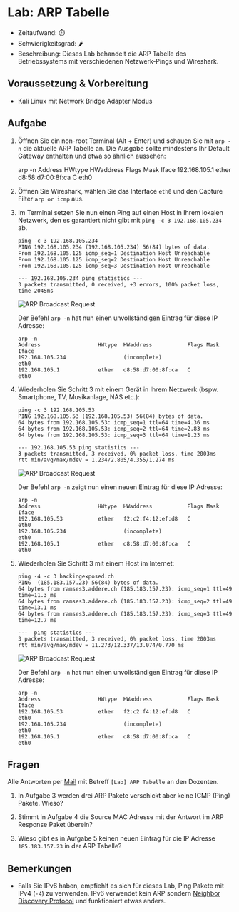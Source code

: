 # Lab: ARP Tabelle

-   Zeitaufwand:        ⏱️
-   Schwierigkeitsgrad: 🌶️
-   Beschreibung: Dieses Lab behandelt die ARP Tabelle des Betriebssystems mit verschiedenen Netzwerk-Pings und Wireshark.

## Voraussetzung & Vorbereitung

-   Kali Linux mit Network Bridge Adapter Modus

## Aufgabe

1.  Öffnen Sie ein non-root Terminal (Alt + Enter) und schauen Sie mit `arp -n` die aktuelle ARP Tabelle an. Die Ausgabe sollte mindestens Ihr Default Gateway enthalten und etwa so ähnlich aussehen:

    arp -n
    Address                  HWtype  HWaddress           Flags Mask            Iface
    192.168.105.1            ether   d8:58:d7:00:8f:ca   C                     eth0

2.  Öffnen Sie Wireshark, wählen Sie das Interface `eth0` und den Capture Filter `arp or icmp` aus.

3.  Im Terminal setzen Sie nun einen Ping auf einen Host in Ihrem lokalen Netzwerk, den es garantiert nicht gibt mit `ping -c 3 192.168.105.234` ab.

        ping -c 3 192.168.105.234
        PING 192.168.105.234 (192.168.105.234) 56(84) bytes of data.
        From 192.168.105.125 icmp_seq=1 Destination Host Unreachable
        From 192.168.105.125 icmp_seq=2 Destination Host Unreachable
        From 192.168.105.125 icmp_seq=3 Destination Host Unreachable

        --- 192.168.105.234 ping statistics ---
        3 packets transmitted, 0 received, +3 errors, 100% packet loss, time 2045ms

    ![ARP Broadcast Request](img/wireshark-arp-broadcast.png)

    Der Befehl `arp -n` hat nun einen unvollständigen Eintrag für diese IP Adresse:

        arp -n
        Address                  HWtype  HWaddress           Flags Mask            Iface
        192.168.105.234                  (incomplete)                              eth0
        192.168.105.1            ether   d8:58:d7:00:8f:ca   C                     eth0

4.  Wiederholen Sie Schritt 3 mit einem Gerät in Ihrem Netzwerk (bspw. Smartphone, TV, Musikanlage, NAS etc.):

        ping -c 3 192.168.105.53
        PING 192.168.105.53 (192.168.105.53) 56(84) bytes of data.
        64 bytes from 192.168.105.53: icmp_seq=1 ttl=64 time=4.36 ms
        64 bytes from 192.168.105.53: icmp_seq=2 ttl=64 time=2.83 ms
        64 bytes from 192.168.105.53: icmp_seq=3 ttl=64 time=1.23 ms

        --- 192.168.105.53 ping statistics ---
        3 packets transmitted, 3 received, 0% packet loss, time 2003ms
        rtt min/avg/max/mdev = 1.234/2.805/4.355/1.274 ms

    ![ARP Broadcast Request](img/wireshark-arp-icmp-echo-request.png)

    Der Befehl `arp -n` zeigt nun einen neuen Eintrag für diese IP Adresse:

        arp -n
        Address                  HWtype  HWaddress           Flags Mask            Iface
        192.168.105.53           ether   f2:c2:f4:12:ef:d8   C                     eth0
        192.168.105.234                  (incomplete)                              eth0
        192.168.105.1            ether   d8:58:d7:00:8f:ca   C                     eth0

5.  Wiederholen Sie Schritt 3 mit einem Host im Internet:

        ping -4 -c 3 hackingexposed.ch
        PING  (185.183.157.23) 56(84) bytes of data.
        64 bytes from ramses3.addere.ch (185.183.157.23): icmp_seq=1 ttl=49 time=11.3 ms
        64 bytes from ramses3.addere.ch (185.183.157.23): icmp_seq=2 ttl=49 time=13.1 ms
        64 bytes from ramses3.addere.ch (185.183.157.23): icmp_seq=3 ttl=49 time=12.7 ms

        ---  ping statistics ---
        3 packets transmitted, 3 received, 0% packet loss, time 2003ms
        rtt min/avg/max/mdev = 11.273/12.337/13.074/0.770 ms

    ![ARP Broadcast Request](img/wireshark-icmp-echo-request.png)

    Der Befehl `arp -n` hat nun einen unvollständigen Eintrag für diese IP Adresse:

        arp -n
        Address                  HWtype  HWaddress           Flags Mask            Iface
        192.168.105.53           ether   f2:c2:f4:12:ef:d8   C                     eth0
        192.168.105.234                  (incomplete)                              eth0
        192.168.105.1            ether   d8:58:d7:00:8f:ca   C                     eth0


## Fragen

Alle Antworten per [Mail](mailto:pascal.knecht@juventus.schule?subject=[Lab]%20ARP%20Tabelle) mit Betreff `[Lab] ARP Tabelle` an den Dozenten.

1.  In Aufgabe 3 werden drei ARP Pakete verschickt aber keine ICMP (Ping) Pakete. Wieso?

2.  Stimmt in Aufgabe 4 die Source MAC Adresse mit der Antwort im ARP Response Paket überein?

3.  Wieso gibt es in Aufgabe 5 keinen neuen Eintrag für die IP Adresse `185.183.157.23` in der ARP Tabelle?

## Bemerkungen

-   Falls Sie IPv6 haben, empfiehlt es sich für dieses Lab, Ping Pakete mit IPv4 (`-4`) zu verwenden. IPv6 verwendet kein ARP sondern [Neighbor Discovery Protocol](https://en.wikipedia.org/wiki/Neighbor_Discovery_Protocol) und funktioniert etwas anders.
